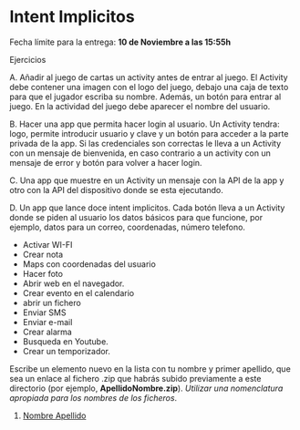 Intent Implicitos
======

Fecha límite para la entrega: **10 de Noviembre a las 15:55h**

Ejercicios

A. Añadir al juego de cartas un activity antes de entrar al juego. El Activity debe contener una imagen con el logo del juego,
debajo una caja de texto para que el jugador escriba su nombre. Además, un botón para entrar al juego. En la actividad del juego
debe aparecer el nombre del usuario.

B. Hacer una app que permita hacer login al usuario. Un Activity tendra: logo, permite introducir usuario y clave y 
un botón para acceder a la parte privada de la app. Si las credenciales son correctas le lleva a un Activity con un mensaje
de bienvenida, en caso contrario a un activity con un mensaje de error y botón para volver a hacer login.

C. Una app que muestre en un Activity un mensaje con la API de la app y otro con la API del dispositivo donde se 
esta ejecutando.

D. Un app que lance doce intent implicitos. Cada botón lleva a un Activity donde se piden al usuario los datos básicos
para que funcione, por ejemplo, datos para un correo, coordenadas, número telefono.

- Activar WI-FI
- Crear nota
- Maps con coordenadas del usuario
- Hacer foto
- Abrir web en el navegador.
- Crear evento en el calendario
- abrir un fichero
- Enviar SMS
- Enviar e-mail
- Crear alarma
- Busqueda en Youtube.
- Crear un temporizador.



Escribe un elemento nuevo en la lista con tu nombre y primer apellido, que sea un enlace al fichero .zip que habrás subido previamente a este directorio (por ejemplo, **ApellidoNombre.zip**). *Utilizar una nomenclatura apropiada para los nombres de los ficheros*.

1. [Nombre Apellido](url)
